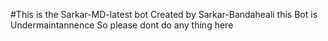#This is the Sarkar-MD-latest bot Created by Sarkar-Bandaheali this Bot is Undermaintannence So please dont do any thing here 
